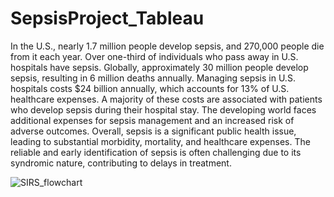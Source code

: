 # SepsisProject_Tableau
In the U.S., nearly 1.7 million people develop sepsis, and 270,000 people die from it each year. Over one-third of individuals who pass away in U.S. hospitals have sepsis. Globally, approximately 30 million people develop sepsis, resulting in 6 million deaths annually. Managing sepsis in U.S. hospitals costs $24 billion annually, which accounts for 13% of U.S. healthcare expenses. A majority of these costs are associated with patients who develop sepsis during their hospital stay. The developing world faces additional expenses for sepsis management and an increased risk of adverse outcomes. Overall, sepsis is a significant public health issue, leading to substantial morbidity, mortality, and healthcare expenses. The reliable and early identification of sepsis is often challenging due to its syndromic nature, contributing to delays in treatment.

![SIRS_flowchart](https://github.com/KrishnaVidja/SepsisProject_Tableau/assets/106781881/5f28b80c-e729-43f6-b514-289fad9ad9ec)

